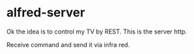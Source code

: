 # alfred-server

Ok the idea is to control my TV by REST.
This is the server http.

Receive command and send it via infra red.
